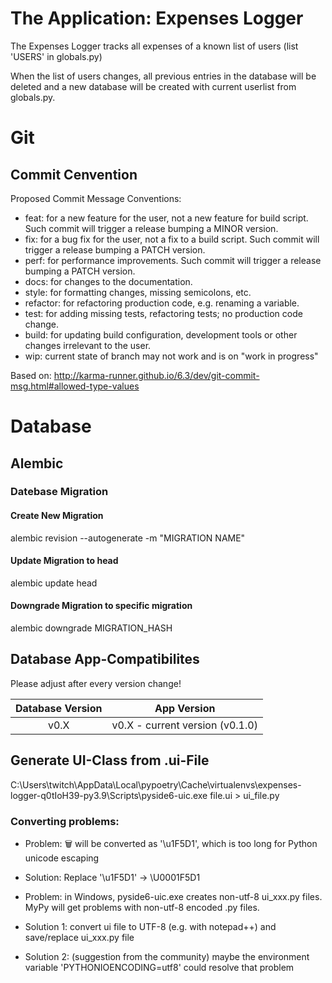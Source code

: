# The Application: Expenses Logger
The Expenses Logger tracks all expenses of a known list of users (list 'USERS' in globals.py)

When the list of users changes, all previous entries in the database will be deleted
and a new database will be created with current userlist from globals.py.

# Git
## Commit Cenvention
Proposed Commit Message Conventions:

- feat: for a new feature for the user, not a new feature for build script. Such commit will trigger a release bumping a MINOR version.
- fix: for a bug fix for the user, not a fix to a build script. Such commit will trigger a release bumping a PATCH version.
- perf: for performance improvements. Such commit will trigger a release bumping a PATCH version.
- docs: for changes to the documentation.
- style: for formatting changes, missing semicolons, etc.
- refactor: for refactoring production code, e.g. renaming a variable.
- test: for adding missing tests, refactoring tests; no production code change.
- build: for updating build configuration, development tools or other changes irrelevant to the user.
- wip: current state of branch may not work and is on "work in progress"

Based on: http://karma-runner.github.io/6.3/dev/git-commit-msg.html#allowed-type-values


# Database
## Alembic
### Datebase Migration
#### Create New Migration
alembic revision --autogenerate -m "MIGRATION NAME"

#### Update Migration to head
alembic update head

#### Downgrade Migration to specific migration
alembic downgrade MIGRATION_HASH

## Database App-Compatibilites
Please adjust after every version change!

| Database Version  | App Version |
| :---: | :---: |
| v0.X  | v0.X - current version (v0.1.0)  |

## Generate UI-Class from .ui-File
C:\Users\twitch\AppData\Local\pypoetry\Cache\virtualenvs\expenses-logger-q0tIoH39-py3.9\Scripts\pyside6-uic.exe file.ui > ui_file.py

### Converting problems:
- Problem: 🗑 will be converted as '\u1F5D1', which is too long for Python unicode escaping
- Solution: Replace '\u1F5D1' -> \U0001F5D1


- Problem: in Windows, pyside6-uic.exe creates non-utf-8 ui_xxx.py files. MyPy will get problems with non-utf-8 encoded .py files.
- Solution 1: convert ui file to UTF-8 (e.g. with notepad++) and save/replace ui_xxx.py file
- Solution 2: (suggestion from the community) maybe the environment variable 'PYTHONIOENCODING=utf8' could resolve that problem